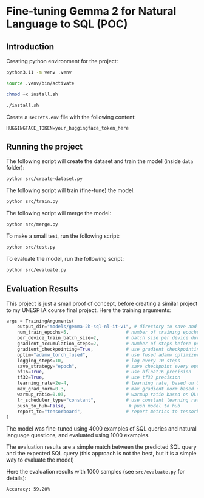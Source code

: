 # Fine-tuning Gemma 2 for Natural Language to SQL (POC)

## Introduction

Creating python environment for the project:

```bash
python3.11 -m venv .venv
```

```bash
source .venv/bin/activate
```


```bash
chmod +x install.sh
```

```bash
./install.sh
```

Create a `secrets.env` file with the following content:

```
HUGGINGFACE_TOKEN=your_huggingface_token_here
```

## Running the project

The following script will create the dataset and train the model (inside `data` folder):

```bash
python src/create-dataset.py
```

The following script will train (fine-tune) the model:

```bash
python src/train.py
```

The following script will merge the model:

```bash
python src/merge.py
```

To make a small test, run the following script:

```bash
python src/test.py
```

To evaluate the model, run the following script:

```bash
python src/evaluate.py
```

## Evaluation Results

This project is just a small proof of concept, before creating a similar project to my UNESP IA course final project.
Here the training arguments:

```python
args = TrainingArguments(
    output_dir="models/gemma-2b-sql-nl-it-v1", # directory to save and repository id
    num_train_epochs=5,                     # number of training epochs
    per_device_train_batch_size=2,          # batch size per device during training
    gradient_accumulation_steps=2,          # number of steps before performing a backward/update pass
    gradient_checkpointing=True,            # use gradient checkpointing to save memory
    optim="adamw_torch_fused",              # use fused adamw optimizer
    logging_steps=10,                       # log every 10 steps
    save_strategy="epoch",                  # save checkpoint every epoch
    bf16=True,                              # use bfloat16 precision
    tf32=True,                              # use tf32 precision
    learning_rate=2e-4,                     # learning rate, based on QLoRA paper
    max_grad_norm=0.3,                      # max gradient norm based on QLoRA paper
    warmup_ratio=0.03,                      # warmup ratio based on QLoRA paper
    lr_scheduler_type="constant",           # use constant learning rate scheduler
    push_to_hub=False,                       # push model to hub
    report_to="tensorboard",                # report metrics to tensorboard
)
```

The model was fine-tuned using 4000 examples of SQL queries and natural language questions, and evaluated using 1000 examples.

The evaluation results are a simple match between the predicted SQL query and the expected SQL query (this approach 
is not the best, but it is a simple way to evaluate the model)

Here the evaluation results with 1000 samples (see `src/evaluate.py` for details):

```
Accuracy: 59.20%
```